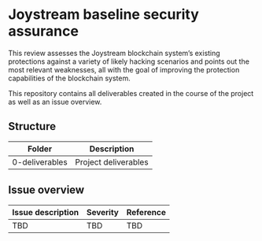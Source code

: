 # Joystream baseline security assurance

This review assesses the Joystream blockchain system’s existing protections against a variety of likely hacking scenarios and points out the most relevant weaknesses, all with the goal of improving the protection capabilities of the blockchain system.

This repository contains all deliverables created in the course of the project as well as an issue overview.

## Structure

| Folder        | Description           |
| ------------- | --------------------- |
| 0-deliverables| Project deliverables  |

## Issue overview

| Issue description | Severity | Reference |
| ------------- | ------------ | --------- |
| TBD           | TBD          | TBD       |

